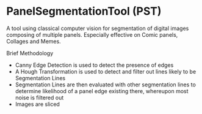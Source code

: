 # PanelSegmentationTool (PST)
A tool using classical computer vision for segmentation of digital images composing of multiple panels. Especially effective on Comic panels, Collages and Memes.

Brief Methodology
- Canny Edge Detection is used to detect the presence of edges
- A Hough Transformation is used to detect and filter out lines likely to be Segmentation Lines
- Segmentation Lines are then evaluated with other segmentation lines to determine likelihood of a panel edge existing there, whereupon most noise is filtered out
- Images are sliced
